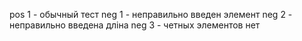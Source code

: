 pos 1 - обычный тест
neg 1 - неправильно введен элемент
neg 2 - неправильно введена длiна
neg 3 - четных элементов нет
